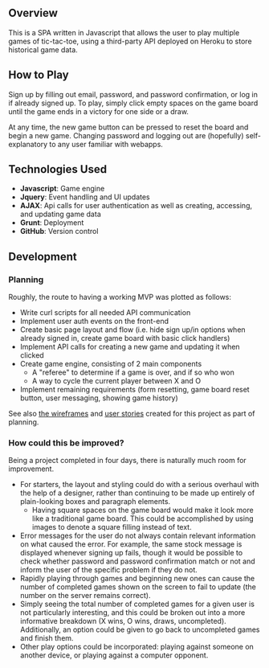 ## Overview

This is a SPA written in Javascript that allows the user to play multiple games of tic-tac-toe, using a third-party API deployed on Heroku to store historical game data.

## How to Play

Sign up by filling out email, password, and password confirmation, or log in if already signed up. To play, simply click empty spaces on the game board until the game ends in a victory for one side or a draw.

At any time, the new game button can be pressed to reset the board and begin a new game. Changing password and logging out are (hopefully) self-explanatory to any user familiar with webapps.

## Technologies Used

- **Javascript**: Game engine
- **Jquery**: Event handling and UI updates
- **AJAX**: Api calls for user authentication as well as creating, accessing, and updating game data
- **Grunt**: Deployment
- **GitHub**: Version control

## Development

### Planning

Roughly, the route to having a working MVP was plotted as follows:
- Write curl scripts for all needed API communication
- Implement user auth events on the front-end
- Create basic page layout and flow (i.e. hide sign up/in options when already signed in, create game board with basic click handlers)
- Implement API calls for creating a new game and updating it when clicked
- Create game engine, consisting of 2 main components
  - A "referee" to determine if a game is over, and if so who won
  - A way to cycle the current player between X and O
- Implement remaining requirements (form resetting, game board reset button, user messaging, showing game history)

See also [the wireframes](/planning/wireframes.md) and [user stories](/planning/user-stories.md) created for this project as part of planning.

### How could this be improved?

Being a project completed in four days, there is naturally much room for improvement.

- For starters, the layout and styling could do with a serious overhaul with the help of a designer, rather than continuing to be made up entirely of plain-looking boxes and paragraph elements.
  - Having square spaces on the game board would make it look more like a traditional game board. This could be accomplished by using images to denote a square filling instead of text.
- Error messages for the user do not always contain relevant information on what caused the error. For example, the same stock message is displayed whenever signing up fails, though it would be possible to check whether password and password confirmation match or not and inform the user of the specific problem if they do not.
- Rapidly playing through games and beginning new ones can cause the number of completed games shown on the screen to fail to update (the number on the server remains correct).
- Simply seeing the total number of completed games for a given user is not particularly interesting, and this could be broken out into a more informative breakdown (X wins, O wins, draws, uncompleted). Additionally, an option could be given to go back to uncompleted games and finish them.
- Other play options could be incorporated: playing against someone on another device, or playing against a computer opponent.

###
